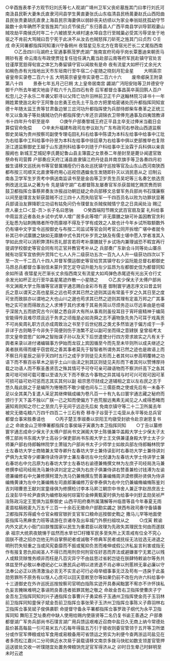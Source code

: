 <!-- { "loadSidebar": true } -->
○辛酉旌表孝子方观节妇刘氏等七人观湖广靖州卫军父丧疟墓旌其门曰孝行刘氏河南汲县民靳大妻朱氏直隶河间县学生黄直妻张氏山东临清县民杨暠妻赵氏山西阳曲县民张贵妻胡氏直隶上海县民宗海妻俱以弱龄丧夫纺绩以为家业奉翁姑抚孤幼守节踰数十余年确然不变皆旌其门曰贞节侯氏广东归善县人广西平南县学训导郭观妻山贼攻劫平南侯氏时年二十六被掳至大峡村速水埠自念行至贼巢必受其污辱坚坐于地驱之不肯前大骂贼曰吾宁死于此决不从汝去也贼怒挥刀斫死之旌其门曰贞烈
○壬戌  命天同署都指挥同知潘兴守备朔州  夜彗星见东北方在胄宿光芒长二丈尾指西南
　　○乙丑四川马湖府土官通事蔡茂罗虎湖广施南宣府司母乎岗长覃墨迪来朝贡马赐钞有差  命云南左布政使贾铨复任铨任满九戴当赴部云南等府军民赴镇守官处言铨谨厚宽慈得旬宣之体乞为奏留镇守官以闻故有是命  夜有流星大如杯行丈余光大如椀色赤有光烛地出天市东垣南行至牛宿二小星随之晓刻月犯金星
　　大明英宗睿皇帝实录卷二百六十五
大明英宗睿皇帝实录卷二百六十六
　　废帝郕戾王附录第八十四
　　景泰七年五月己巳朔  太上皇帝居南宫  蠲湖广沔阳安陆等卫并德安守御千户所去年被灾地亩子粒六千九百四石有奇  后军都督佥事昌英卒英回鹘人百户松忽儿之子永乐二年袭父职寻以父阵亡功升羽林前卫正千户送翰林院习译书十一年赐姓累使迤北和宁王阿鲁台忠勇王也先土干及亦方把里哈密诸处历升都指挥同知宣德十年随太监王贵等甘肃备边冒三岔河功升都指挥使为兵部侍郎柴车奏革之正统三年又以鱼海子等处擒贼功仍升都指挥使六年还京调锦衣卫带俸充通事及四夷馆教译书十四年升今职至是卒
　　○庚午户部奏黎城王府正平县主卒支过俸米当截日会算偿官命免偿
　　○辛未升福建布政司左参议赵为广东布政司右参政山西道监察御史吴端为贵州按察司副使专理屯田礼科右给事中陈谟为本科左给事中给事中江玭为右给事中工科给事中孙昱为本科左给事中徐廷章为右给事中俱以吏部推举也复除浙江道监察御史王越于山东道刑科给事中刘琏于户科给事中王汝霖于兵科俱以亲丧服阙也  新城王芝城妃李氏薨妃鲁山县主簿震之女景泰二年册封至是薨讣闻遣官致祭命有司营葬  户部奏应天府江浦县直隶镇江府丹徒县并南京旗手等卫各奏四月初蝗生请移文巡抚尚书等官督属捕痊仍行各处巡抚镇守巡按等官及山东山西河南狭西都布按三司顺天北直隶等府用心巡视但遇蝗虫生发随即扑灭以消民患从之  旧制云南各卫学军生岁贡考中俱送南监读书至是金齿等卫岁贡生员吴圯等三名奏乞依选贡例改送北监从之著为令  先是镇守湖广右都督陈友屡奏官军杀获苗贼乞赐赏赉而铜鼓卫都指挥佥事蔡昇奏友诈报战功朝廷疑之命兵部移文总督军务兵部尚书石璞廉察以间至是璞言友斩获苗贼不过三四十人而失陷官军一千四百员名以败为功罪状显著兵部请治友罪降职立功诏有姑免问仍令璞督友杀贼俟贼情宁息之日具闻处治  赐辽庶人豪土□＜显-页＞长子名曰思钠
　　○癸酉端阳节赐文武百官扇及宴  礼科给事中周监言近者各处乡试中式举人增广居多此等增广非无廪膳之缺可补盖因教官贪利无耻悉为钻刺贿赂者所夺而廪禄不得及于学有成效之人故也计今年乡试所取额数外仍有堪中文字宜令巡按御史与布按二司监试等官会同考官公同开拆增广堪中者就令补其已中试廪膳之缺如无廪膳中式令其代补岁贡之缺及有儒士堪中愿入学者准其入学如此庶可以消积弊清科贡礼部言若将考补廪膳就于乡试场内兼理诚恐不暇宜再行提调学校御史等官会同有司正官并教官考补从之  兵部奏广东新会斗同等处山寨杀贼有功官军宜依例升赏阵亡七人人升二级获功五次一百九人人升一级获功四次以下至一次一千二百八十四人并督军儹运御史等官给赏其镇守右少监阮能总督右都御史马昂总兵都督佥事翁信未蒙升赏乞定夺诏升能为左少监昂为左都御史信为都督同知余如所请  夜彗星光芒渐长丈余指西南又有流星大如鸡弹色赤尾迹有光出天仓行丈余发光如杯正北行至华盖星尾迹炸散一小星随之
　　○乙亥少保太子太傅户部尚书文渊阁大学士陈循等官进寰宇通志赐白金彩币有差  御制寰宇通志序文曰昔孟轲氏之意以谓天之高也星辰之远也苟求其已然之迹则其运有常虽千岁之久其日至之度可坐而致朕亦以谓地之大也山川之邈也苟求其已然之迹则其理有定虽万邦之广其事物之实可坐而得故古之人求博于其约求难于其易务简以尽烦务迩以尽远率由是也嗟乎深居九五而欲究古今兴替之悉自非大有所从事焉则虽役耳目于宵旰疲精神于编简安能得传且难尽烦且远于务求之顷哉是必如尧舜之志不遍物急先务乃可耳于戏禹贡不可尚矣周礼职方氏亦成周致治之书至于后世纪胜之类尤多然皆迷于偏方成于一手非详于古则略于今非失于简便则伤于浩繁不足以副可坐而得之意肄朕  皇曾祖考太宗文皇帝尝思广如神之智贻谋子孙以及天下后世遣使分行四方旁求故实之凡有关于舆者来录以进付诸编辑事方伊始而龙驭上宾因循至今而先至未毕则所以成夫继述之美者朕焉得而缓乎窃尝观之善其事者莫先于智智者所谓务其已然之迹也是故语上而不察日月星辰之丽乎天四时五行之成乎岁则徒见夫形而上者其何以参高明覆帱之功语下而不察百谷草木之丽乎土山川岳渎之别其区则徒见夫形而下者其何以赞博厚持载之功语人而不察圣愚贤否之殊其情可予可夺可亲可疎语物而不察洪纤高下之各其类可培可倾可载可覆以至语为天下而不察古今事物之异其域与时可兴可观可因可革可损可益可劝可惩而志其实其何以副  祖宗思尽财成之道辅相之宜以左右民之志于悠久哉此朕之于是编所为惓惓而不敢少缓也间与二三儒臣商之使或先后有一未备不足以全其美乃复遣人采足其继俾辑成编为卷凡百一十有九名曰寰宇通志藏之秘府而颁行于天下盖不独以广朕一己之知而使偏方下邑荒服远夷素无闻见之人咸得悉睹而遍知焉则知之尽仁之至庶几乎无间于远迩先后矣  免南京镇守等二十二卫所属去年被灾无徵屯粮六万四千四百二十三石有奇  移寺子谷营于三屯营从永平等处总兵官都督佥事宋胜奏请也
　　○丙子楚王季琡奏以崇阳王均镦受封欲令赴京谢恩复书止之  命故金山卫带俸署都指挥佥事侯端子寅袭为本卫指挥同知
　　○丁丑以纂修寰宇通志成命少保太子太傅户部尚书文渊阁大学士陈循兼华盖殿大学士少保太子太傅工部尚书东阁大学士高谷少保吏部尚书东阁大学士王文俱兼谨身殿大学士太子少师兼户部右侍郎翰林院学士萧镃为户部尚书太子少师学士如故兵部左侍郎翰林院学士左春坊大学士商辂兼太常寺卿升左春坊大学士兼侍读彭时右春坊大学士兼侍讲刘俨俱为太常寺少卿兼侍读侍讲学士兼左春坊左中允倪谦为左春坊大学士侍讲学士兼右春坊右中允吕原为右春坊大学士左春坊右谕德兼脩撰文林为左庶子司经局洗马兼修撰李绍司经局洗马兼侍讲刘定定之俱为右庶子俱兼侍讲右赞善兼检讨钱溥为左谕德兼编修右中允兼修撰柯潜为洗马仍兼脩撰左赞善兼编脩周洪谟修撰孙贤俱为侍讲编脩黄谏为左中允兼编脩左司直郎兼编修万安李泰俱为右中允仍兼编脩编脩陈鉴刘吉刘珝曹恩王献刘宣童缘俱为修撰检讨李本马昇江朝宗中书舍人兼正字赵昂庶吉士丘浚彭华牛纶尹直俱为编修耿裕何琮甯珍金绅黄甄夏时俱为给事中刘釪孟勋吴祯严洤陈政冯定王宽俱为监察御史  山西平阳府奏所属蒲解等州临晋等县今年春夏无雨麦苗枯稿税麦九万五千三百一十余石无徵命户部勘实蠲之  狭西布政司奏守备镇番卫都指挥苏得威令仓官籴粮官银折支官军口粮命巡按御史鞫之  撒马儿罕等地面使臣指挥马黑麻舍力班等请游在京诸寺及出阜城门外祭扫祖坟从之
　　○戊寅  敕谕内外文武大小衙门曰朕惟国家以民生为重君臣以政理为先政失其理民生何由而遂朕承  祖宗大统夙夜兢愓于兹然而水旱廿□杍臻军民多至失所上天乖戒有位全不究心固朕不德之招亦岂他无所自掌祭祀者或诚敬不修典军民者或抚绥无法铨选无进退之明刑罚失轻重之当或风宪委靡而不振或冤抑负苦而难伸或假公济私妄言利害或指无作有报复恩仇抑闻圣人不得已而用刑奈何刑官任好恶而弄法或避嫌害宁无累己以残人或黩货赇惟务顺非而枉是凡百灾异宁不由兹思过省躬岂徒在朕肆特敕谕尔等务共体兹至怀必敬以奉禋祀必仁以惠民兵必明以进贤退不肖必审以刑慝辨无辜必廉以守法奉公必正以扬清激浊必言无不实言必可行必毋举细事事无泛及苟有一违戾于此虽勋劳罪所不原务有以惬人心庶可以回天意敕至尔等如果仍前不改在内许六科给事中十三道御史在外许巡抚巡按按察司官明白指陈实迹开具奏闻黜罢不宥亦不许怀挟私仇妄言腌昧难明之事诬罔良善违者抵罪其勉之敬之  命故金吾右卫指挥使曹庆子宁金吾左卫指挥同知刘兴子通指挥佥事曹兴子勇梁栋子玉通州卫指挥使金亮子玉羽林前卫指挥同知童保子斌金吾前卫指挥佥事张荣子玉济州卫指挥佥事陈义子鼎羽林右卫指挥佥事吴斌子俊俱袭职  命提督守备永平署都指挥佥事罗政子纲代为永平卫指挥同知  舞阳王芝址奏府中缺人使用给赐内使唐贤等二名仍复书谕王善遇之  户部奏都督湖广军务兵部尚书石璞言湖广用兵馈运艰难近召商中盐日久无商上纳今常德处盐价甚高每盐一引可易米五六石每年得盐五万引于彼收则委官管领于五开等卫所堡分或作官军俸粮或给军食用或易粮备用可省馈运之劳实为利便今查两浙运司盐见在者多而松江嘉兴二分司俱近水次易于装载请移文南京多拨马快舡如数支领差官管押运送彼处交收一听璞随宜处置务俾粮饷充足官军得济从之  卯时日生晕己时鲜明至未时云遮
